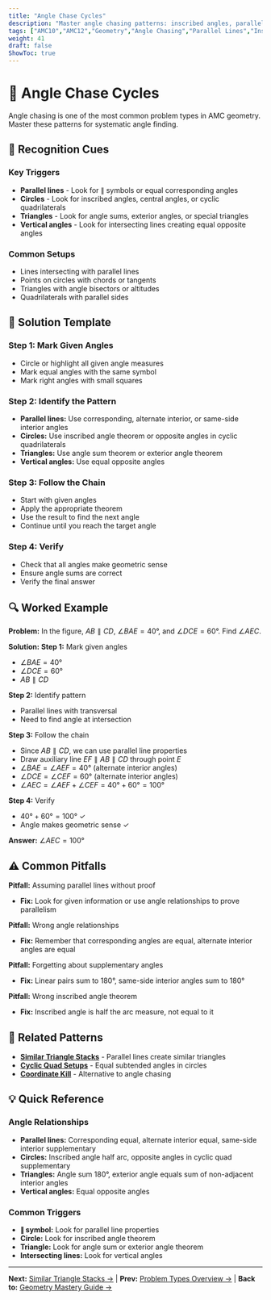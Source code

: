 ```yaml
---
title: "Angle Chase Cycles"
description: "Master angle chasing patterns: inscribed angles, parallel lines, and cyclic triggers for systematic angle finding."
tags: ["AMC10","AMC12","Geometry","Angle Chasing","Parallel Lines","Inscribed Angles","Study Guide"]
weight: 41
draft: false
ShowToc: true
---
```


# 🔄 Angle Chase Cycles

Angle chasing is one of the most common problem types in AMC geometry. Master these patterns for systematic angle finding.

## 🎯 Recognition Cues

### Key Triggers
- **Parallel lines** - Look for $\parallel$ symbols or equal corresponding angles
- **Circles** - Look for inscribed angles, central angles, or cyclic quadrilaterals
- **Triangles** - Look for angle sums, exterior angles, or special triangles
- **Vertical angles** - Look for intersecting lines creating equal opposite angles

### Common Setups
- Lines intersecting with parallel lines
- Points on circles with chords or tangents
- Triangles with angle bisectors or altitudes
- Quadrilaterals with parallel sides

## 🧩 Solution Template

### Step 1: Mark Given Angles
- Circle or highlight all given angle measures
- Mark equal angles with the same symbol
- Mark right angles with small squares

### Step 2: Identify the Pattern
- **Parallel lines:** Use corresponding, alternate interior, or same-side interior angles
- **Circles:** Use inscribed angle theorem or opposite angles in cyclic quadrilaterals
- **Triangles:** Use angle sum theorem or exterior angle theorem
- **Vertical angles:** Use equal opposite angles

### Step 3: Follow the Chain
- Start with given angles
- Apply the appropriate theorem
- Use the result to find the next angle
- Continue until you reach the target angle

### Step 4: Verify
- Check that all angles make geometric sense
- Ensure angle sums are correct
- Verify the final answer

## 🔍 Worked Example

**Problem:** In the figure, $AB \parallel CD$, $\angle BAE = 40°$, and $\angle DCE = 60°$. Find $\angle AEC$.

**Solution:**
**Step 1:** Mark given angles
- $\angle BAE = 40°$
- $\angle DCE = 60°$
- $AB \parallel CD$

**Step 2:** Identify pattern
- Parallel lines with transversal
- Need to find angle at intersection

**Step 3:** Follow the chain
- Since $AB \parallel CD$, we can use parallel line properties
- Draw auxiliary line $EF \parallel AB \parallel CD$ through point $E$
- $\angle BAE = \angle AEF = 40°$ (alternate interior angles)
- $\angle DCE = \angle CEF = 60°$ (alternate interior angles)
- $\angle AEC = \angle AEF + \angle CEF = 40° + 60° = 100°$

**Step 4:** Verify
- $40° + 60° = 100°$ ✓
- Angle makes geometric sense ✓

**Answer:** $\angle AEC = 100°$

## ⚠️ Common Pitfalls

**Pitfall:** Assuming parallel lines without proof
- **Fix:** Look for given information or use angle relationships to prove parallelism

**Pitfall:** Wrong angle relationships
- **Fix:** Remember that corresponding angles are equal, alternate interior angles are equal

**Pitfall:** Forgetting about supplementary angles
- **Fix:** Linear pairs sum to $180°$, same-side interior angles sum to $180°$

**Pitfall:** Wrong inscribed angle theorem
- **Fix:** Inscribed angle is half the arc measure, not equal to it

## 🔗 Related Patterns

- [**Similar Triangle Stacks**](similar-triangle-stacks) - Parallel lines create similar triangles
- [**Cyclic Quad Setups**](cyclic-quad-setups) - Equal subtended angles in circles
- [**Coordinate Kill**](coordinate-kill) - Alternative to angle chasing

## 💡 Quick Reference

### Angle Relationships
- **Parallel lines:** Corresponding equal, alternate interior equal, same-side interior supplementary
- **Circles:** Inscribed angle half arc, opposite angles in cyclic quad supplementary
- **Triangles:** Angle sum $180°$, exterior angle equals sum of non-adjacent interior angles
- **Vertical angles:** Equal opposite angles

### Common Triggers
- **$\parallel$ symbol:** Look for parallel line properties
- **Circle:** Look for inscribed angle theorem
- **Triangle:** Look for angle sum or exterior angle theorem
- **Intersecting lines:** Look for vertical angles

---

**Next:** [Similar Triangle Stacks →](similar-triangle-stacks) | **Prev:** [Problem Types Overview →](_index) | **Back to:** [Geometry Mastery Guide →](../)
